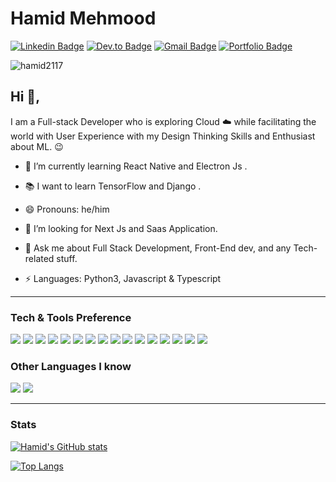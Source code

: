 # Hamid Mehmood
 [![Linkedin Badge](https://img.shields.io/badge/-Hamid-blue?style=flat-square&logo=Linkedin&logoColor=white&link=https://www.linkedin.com/in/Hamid/)](https://www.linkedin.com/in/kunalraghav/) [![Dev.to Badge](https://img.shields.io/badge/-@Hamid-03a57a?style=flat-square&labelColor=000000&logo=dev.to&link=https://dev.com/@hamid2117)](https://dev.to/hamid2117)
[![Gmail Badge](https://img.shields.io/badge/-hamidmehmood21@outlook.com-c14438?style=flat-square&logo=Gmail&logoColor=white&link=mailto:saim008865@gmail.com)](mailto:hamidmehmood21@outlook.com)
[![Portfolio Badge](https://img.shields.io/badge/-https://hamid-portfolio-zeta.vercel.app/-orange?style=flat-square&logo=html5&logoColor=white&link=https://hamid-portfolio-zeta.vercel.app/)](https://hamid-portfolio-zeta.vercel.app/)

<p align="left"> <img src="https://komarev.com/ghpvc/?username=hamid2117&label=Profile%20views&color=0e75b6&style=flat" alt="hamid2117" /> </p>


## Hi 👋, 
I am a Full-stack Developer who is exploring Cloud :cloud: while facilitating the world with User Experience with my Design Thinking Skills and Enthusiast about ML. :wink:
 
 
 - 🌱 I’m currently learning React Native and Electron Js .
 
 - :books: I want to learn TensorFlow and Django . 
 
 - 😄 Pronouns: he/him
 
 - 👯 I’m looking for Next Js and Saas Application.
 
 - 💬 Ask me about Full Stack Development, Front-End dev, and any Tech-related stuff.
 
 - ⚡ Languages:  Python3, Javascript & Typescript


 ---
 
 ### Tech & Tools Preference

<img src = "https://img.shields.io/badge/-HTML5-E34F26?style=flat&logo=html5&logoColor=white"> <img src = "https://img.shields.io/badge/-CSS3-1572B6?style=flat&logo=css3&logoColor=white">
<img src="https://img.shields.io/badge/-JavaScript-eed718?style=flat&logo=javascript&logoColor=ffffff">
<img src="https://img.shields.io/badge/-Sass-cc6699?style=flat&logo=sass&logoColor=ffffff">
<img src="https://img.shields.io/badge/-React-000000?style=flat&logo=react&logoColor=00c8ff">
<img src="https://img.shields.io/badge/-MongoDB-4DB33D?style=flat&logo=mongodb&logoColor=FFFFFF">
<img src="https://img.shields.io/badge/-GraphQL-e535ab?style=flat&logo=graphql&logoColor=FFFFFF">
<img src="https://img.shields.io/badge/-Express.js-787878?style=flat">
<img src="https://img.shields.io/badge/-Node.js-3C873A?style=flat&logo=Node.js&logoColor=white">
<img src="https://img.shields.io/badge/-Firebase-FFA611?style=flat&logo=firebase&logoColor=FFFFFF">
<img src="http://img.shields.io/badge/-Google%20Cloud%20Platform-4285F4?style=flat&logo=google%20cloud&logoColor=white">
<img src="https://img.shields.io/badge/-Progressive Web Apps-5A0FC8?style=flat">
<img src="http://img.shields.io/badge/-Git-F1502F?style=flat&logo=git&logoColor=FFFFFF">
<img src="http://img.shields.io/badge/-Github-000000?style=flat&logo=github&logoColor=FFFFFF">
<img src="http://img.shields.io/badge/-VS%20Code-007ACC?style=flat&logo=visual%20studio%20code&logoColor=white">
<img src="http://img.shields.io/badge/-Heroku-430098?style=flat&logo=heroku&logoColor=white">


### Other Languages I know
<img src="http://img.shields.io/badge/-Typescript-F89820?style=flat&logo=typescript&logoColor=white"> <img src="https://img.shields.io/badge/-Python-black?style=flat&logo=python&logoColor=white"> 

---

### Stats

[![Hamid's GitHub stats](https://github-readme-stats.vercel.app/api?username=hamid2117&show_icons=true&theme=radical&count_private=true)](https://github.com/anuraghazra/github-readme-stats)

[![Top Langs](https://github-readme-stats.vercel.app/api/top-langs/?username=hamid2117&show_icons=true&theme=radical&count_private=true)](https://github.com/anuraghazra/github-readme-stats)




